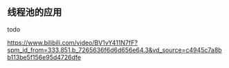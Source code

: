 ## 线程池的应用

todo


https://www.bilibili.com/video/BV1vY411N7fF?spm_id_from=333.851.b_7265636f6d6d656e64.3&vd_source=c4945c7a8bb113be5f156e95d4726dfe
